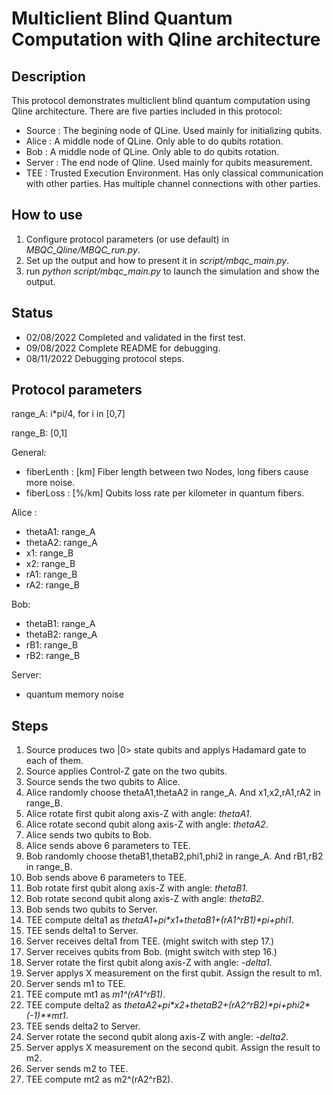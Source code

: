 # Multiclient Blind Quantum Computation with Qline architecture

## Description
 This protocol demonstrates multiclient blind quantum computation using Qline architecture.
 There are five parties included in this protocol:
 - Source : The begining node of QLine. Used mainly for initializing qubits.
 - Alice  : A middle node of QLine. Only able to do qubits rotation.
 - Bob    : A middle node of QLine. Only able to do qubits rotation.
 - Server : The end node of Qline. Used mainly for qubits measurement.
 - TEE    : Trusted Execution Environment. Has only classical communication with other parties. Has multiple channel connections with other parties.

## How to use
1. Configure protocol parameters (or use default) in *MBQC_Qline/MBQC_run.py*.
2. Set up the output and how to present it in *script/mbqc_main.py*.
3. run *python script/mbqc_main.py* to launch the simulation and show the output.

## Status
- 02/08/2022 Completed and validated in the first test.
- 09/08/2022 Complete README for debugging.
- 08/11/2022 Debugging protocol steps.


## Protocol parameters

range_A: i*pi/4, for i in [0,7]

range_B: [0,1]

General:
- fiberLenth  : [km] Fiber length between two Nodes, long fibers cause more noise.
- fiberLoss : [%/km] Qubits loss rate per kilometer in quantum fibers. 

Alice :
- thetaA1: range_A
- thetaA2: range_A
- x1: range_B
- x2: range_B
- rA1: range_B
- rA2: range_B

Bob:
- thetaB1: range_A
- thetaB2: range_A
- rB1: range_B
- rB2: range_B

Server:
- quantum memory noise



## Steps



1. Source produces two |0> state qubits and applys Hadamard gate to each of them.
2. Source applies Control-Z gate on the two qubits.
3. Source sends the two qubits to Alice.
4. Alice randomly choose thetaA1,thetaA2 in range_A. And x1,x2,rA1,rA2 in range_B.
5. Alice rotate first qubit along axis-Z with angle: *thetaA1*.
6. Alice rotate second qubit along axis-Z with angle: *thetaA2*.
7. Alice sends two qubits to Bob.
8. Alice sends above 6 parameters to TEE. 
9. Bob randomly choose thetaB1,thetaB2,phi1,phi2 in range_A. And rB1,rB2 in range_B.
10. Bob sends above 6 parameters to TEE. 
11. Bob rotate first qubit along axis-Z with angle: *thetaB1*.
12. Bob rotate second qubit along axis-Z with angle: *thetaB2*.
13. Bob sends two qubits to Server.
14. TEE compute delta1 as *thetaA1+pi\*x1+thetaB1+(rA1^rB1)\*pi+phi1*.
15. TEE sends delta1 to Server.
16. Server receives delta1 from TEE. (might switch with step 17.)
17. Server receives qubits from Bob. (might switch with step 16.)
18. Server rotate the first qubit along axis-Z with angle: *-delta1*.
19. Server applys X measurement on the first qubit. Assign the result to m1. 
20. Server sends m1 to TEE.
21. TEE compute mt1 as *m1^(rA1^rB1)*.
22. TEE compute delta2 as *thetaA2+pi\*x2+thetaB2+(rA2^rB2)\*pi+phi2\*(-1)\*\*mt1*.
23. TEE sends delta2 to Server.
24. Server rotate the second qubit along axis-Z with angle: *-delta2*.
25. Server applys X measurement on the second qubit. Assign the result to m2. 
26. Server sends m2 to TEE.
27. TEE compute mt2 as m2^(rA2^rB2).




